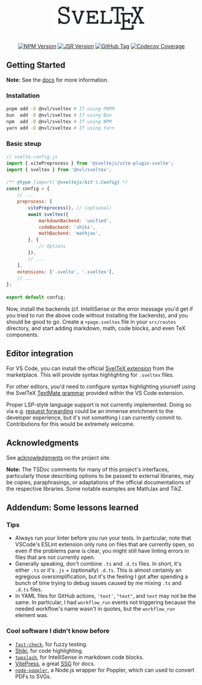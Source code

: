 
<div align="center">
<picture>
    <source media="(prefers-color-scheme: dark)" srcset="https://raw.githubusercontent.com/nvlang/sveltex/main/res/dark/logotype.svg">
    <source media="(prefers-color-scheme: light)" srcset="https://raw.githubusercontent.com/nvlang/sveltex/main/res/light/logotype.svg">
    <img alt="Logotype" src="https://raw.githubusercontent.com/nvlang/sveltex/main/res/light/logotype.svg" width="50%">
</picture>
<br>
<br>
<div>

[![NPM Version](https://img.shields.io/badge/@nvl/sveltex-_?style=flat-square&logo=npm&logoColor=white&labelColor=8e433b&color=8e433b&logoSize=auto)](https://npmjs.com/@nvl/sveltex)
[![JSR Version](https://img.shields.io/badge/@nvl/sveltex-_?style=flat-square&labelColor=1A3644&color=1A3644&logo=jsr&logoSize=auto)](https://jsr.io/@nvl/sveltex)
[![GitHub Tag](https://img.shields.io/github/v/tag/nvlang/sveltex?style=flat-square&logo=GitHub&logoColor=8D96A0&label=&labelColor=21262d&color=21262d)](https://github.com/nvlang/sveltex)
[![Codecov Coverage](https://img.shields.io/codecov/c/github/nvlang/sveltex?style=flat-square&logo=codecov&label=&logoColor=8D96A0&labelColor=21262d&color=21262d)](https://codecov.io/gh/nvlang/sveltex)

</div>
</div>


## Getting Started

**Note:** See the [docs](https://sveltex.dev/docs) for more information.


### Installation

```sh
pnpm add -D @nvl/sveltex # If using PNPM
bun  add -D @nvl/sveltex # If using Bun
npm  add -D @nvl/sveltex # If using NPM
yarn add -D @nvl/sveltex # If using Yarn
```


### Basic steup

```js
// svelte.config.js
import { vitePreprocess } from '@sveltejs/vite-plugin-svelte';
import { sveltex } from '@nvl/sveltex';

/** @type {import('@sveltejs/kit').Config} */
const config = {
    // ...
    preprocess: [
        vitePreprocess(), // (optional)
        await sveltex({
            markdownBackend: 'unified',
            codeBackend: 'shiki',
            mathBackend: 'mathjax',
        }, {
            // Options
        }),
        // ...
    ],
    extensions: ['.svelte', '.sveltex'],
    // ...
};

export default config;
```

Now, install the backends (cf. IntelliSense or the error message you'd get if
you tried to run the above code without installing the backends), and you should
be good to go. Create a `+page.sveltex` file in your `src/routes` directory, and
start adding markdown, math, code blocks, and even TeX components.


## Editor integration

For VS Code, you can install the official [SvelTeX extension] from the
marketplace. This will provide syntax highlighting for `.sveltex` files.

For other editors, you'd need to configure syntax highlighting yourself using
the SvelTeX [TextMate grammar] provided within the VS Code extension.

Proper LSP-style language support is not currently implemented. Doing so via
e.g. [request forwarding] could be an immense enrichment to the developer
experience, but it's not something I can currently commit to. Contributions for
this would be extremely welcome.

[SvelTeX extension]: https://marketplace.visualstudio.com/items?itemName=sveltex-preprocessor.sveltex
[TextMate grammar]: https://github.com/nvlang/sveltex/tree/main/extras/vscode-extension/syntaxes
[request forwarding]: https://code.visualstudio.com/api/language-extensions/embedded-languages#request-forwarding


## Acknowledgments

See [acknowledgments] on the project site.

**Note:** The TSDoc comments for many of this project's interfaces, particularly
those describing options to be passed to external libraries, may be copies,
paraphrasings, or adaptations of the official documentations of the respective
libraries. Some notable examples are MathJax and TikZ.

[acknowledgments]: https://sveltex.dev/docs/acknowledgments


## Addendum: Some lessons learned

### Tips

-   Always run your linter before you run your tests. In particular, note that
    VSCode's ESLint extension only runs on files that are currently open, so
    even if the problems pane is clear, you might still have linting errors in
    files that are not currently open.
-   Generally speaking, don't combine `.ts` and `.d.ts` files. In short, it's
    either `.ts` or it's `.js` + (optionally) `.d.ts`. This is almost certainly
    an egregious oversimplification, but it's the feeling I got after spending a
    bunch of time trying to debug issues caused by me mixing `.ts` and `.d.ts`
    files.
-   In YAML files for GitHub actions, `'text'`, `"text"`, and `text` may not be
    the same. In particular, I had `workflow_run` events not triggering because
    the needed workflow's name wasn't in quotes, but the `workflow_run` element
    was.

### Cool software I didn't know before

-   [`fast-check`], for fuzzy testing.
-   [Shiki], for code highlighting.
-   [`twoslash`], for IntelliSense in markdown code blocks.
-   [VitePress], a great [SSG] for docs.
-   [`node-poppler`], a Node.js wrapper for Poppler, which can used to convert
    PDFs to SVGs.

[`fast-check`]: https://fast-check.dev
[Shiki]: https://shiki.style
[`twoslash`]: https://twoslash.netlify.app
[VitePress]: https://vitepress.dev
[SSG]: https://en.wikipedia.org/wiki/Static_site_generator
[`node-poppler`]: https://github.com/Fdawgs/node-poppler
